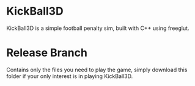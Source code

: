 # KickBall3D
KickBall3D is a simple football penalty sim, built with C++ using freeglut.
# Release Branch
Contains only the files you need to play the game, simply download this folder if your only interest is in playing KickBall3D.
